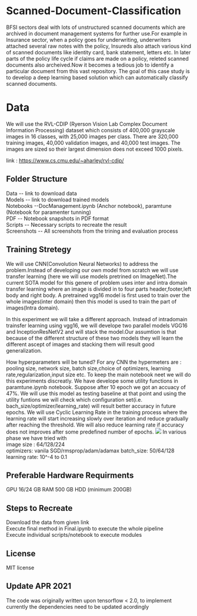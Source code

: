 # Scanned-Document-Classification
BFSI sectors deal with lots of unstructured scanned documents which are archived in document management systems for further use.For example in Insurance sector, when a policy goes for underwriting, underwriters attached several raw notes with the policy, Insureds also attach various kind of scanned documents like identity card, bank statement, letters etc. In later parts of the policy life cycle if claims are made on a policy, releted scanned documents also archeived.Now it becomes a tedious job to identify a particular document from this vast repository. The goal of this case study is to develop a deep learning based solution which can automatically classify scanned documents.

# Data
We will use the RVL-CDIP (Ryerson Vision Lab Complex Document Information Processing) dataset which consists of 400,000 grayscale images in 16 classes, with 25,000 images per class. There are 320,000 training images, 40,000 validation images, and 40,000 test images. The images are sized so their largest dimension does not exceed 1000 pixels.

link : https://www.cs.cmu.edu/~aharley/rvl-cdip/

## Folder Structure
Data -- link to download data                                                                                      
Models -- link to download trained models                                                                                           
Notebooks --DocManagement.ipynb (Anchor notebook), paramtune (Notebook for paramenter tunning)                                                
PDF -- Notebook snapshots in PDF format                                                                                             
Scripts -- Necessary scripts to recreate the result   
Screenshots -- All screenshots from the trining and evaluation process                                                       

## Training Stretegy
We will use CNN(Convolution Neural Networks) to address the problem.Instead of developing our own model from scratch we will use transfer learning (here we will use models pretrined on ImageNet).The current SOTA model for this genere of problem uses inter and intra domain transfer learning where an image is divided in to four parts header,footer,left body and right body. A pretrained vgg16 model is first used to train over the whole images(inter domain) then this model is used to train the part of images(Intra domain).

In this experiment we will take a different approach. Instead of intradomain trainsfer learning using vgg16, we will develope two parallel models VGG16 and InceptionResNetV2 and will stack the model.Our assumtion is that because of the different structure of these two models they will learn the different ascept of images and stacking them will result good generalization.

How hyperparameters will be tuned? For any CNN the hypermeters are : pooling size, network size, batch size,choice of optimizers, learning rate,regularization,input size etc.
To keep the main notebook neet we will do this experiments discreatly. We have develope some utility functions in paramtune.ipynb notebook. Suppose after 10 epoch we got an accuacy of 47%. We will use this model as testing baseline at that point and using the utility funtions we will check which configuration set(i.e. bach_size/optimizer/learning_rate) will result better accuracy in future epochs.
We will use Cyclic Learning Rate in the training process where the learning rate will start increasing slowly over iteration and reduce gradually after reaching the threshold. We will also reduce learning rate if accuracy does not improves after some predefined number of epochs.
<img src="workflow.png">
In various phase we have tried with                                                                               
image size : 64/128/224                                                                                                        
optimizers: vanila SGD/rmsprop/adam/adamax
batch_size: 50/64/128                                                                                                         
learning rate: 10^-4 to 0.1                                                                                                        

## Preferable Hardware Requirments
GPU
16/24 GB RAM
500 GB HDD (minimum 200GB)
## Steps to Recreate
Download the data from given link                                                                                                     
Execute final method in Final.ipynb to execute the whole pipeline                                                                                       
Execute individual scripts/notebook to execute modules
## License
MIT license

## Update APR 2021
The code was originally written upon tensorflow < 2.0, to implement currently the dependencies need to be updated acordingly  
